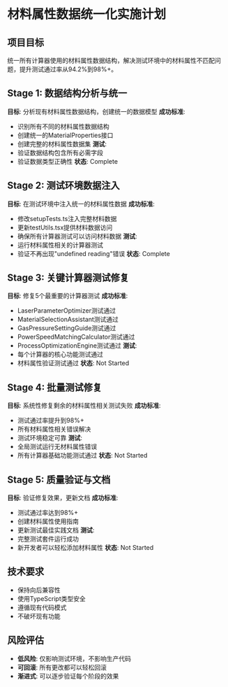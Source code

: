 # 材料属性数据统一化实施计划

## 项目目标
统一所有计算器使用的材料属性数据结构，解决测试环境中的材料属性不匹配问题，提升测试通过率从94.2%到98%+。

## Stage 1: 数据结构分析与统一
**目标**: 分析现有材料属性数据结构，创建统一的数据模型
**成功标准**: 
- 识别所有不同的材料属性数据结构
- 创建统一的MaterialProperties接口
- 创建完整的材料属性数据集
**测试**: 
- 验证数据结构包含所有必需字段
- 验证数据类型正确性
**状态**: Complete

## Stage 2: 测试环境数据注入
**目标**: 在测试环境中注入统一的材料属性数据
**成功标准**:
- 修改setupTests.ts注入完整材料数据
- 更新testUtils.tsx提供材料数据访问
- 确保所有计算器测试可以访问材料数据
**测试**:
- 运行材料属性相关的计算器测试
- 验证不再出现"undefined reading"错误
**状态**: Complete

## Stage 3: 关键计算器测试修复
**目标**: 修复5个最重要的计算器测试
**成功标准**:
- LaserParameterOptimizer测试通过
- MaterialSelectionAssistant测试通过
- GasPressureSettingGuide测试通过
- PowerSpeedMatchingCalculator测试通过
- ProcessOptimizationEngine测试通过
**测试**:
- 每个计算器的核心功能测试通过
- 材料属性验证测试通过
**状态**: Not Started

## Stage 4: 批量测试修复
**目标**: 系统性修复剩余的材料属性相关测试失败
**成功标准**:
- 测试通过率提升到98%+
- 所有材料属性相关错误解决
- 测试环境稳定可靠
**测试**:
- 全局测试运行无材料属性错误
- 所有计算器基础功能测试通过
**状态**: Not Started

## Stage 5: 质量验证与文档
**目标**: 验证修复效果，更新文档
**成功标准**:
- 测试通过率达到98%+
- 创建材料属性使用指南
- 更新测试最佳实践文档
**测试**:
- 完整测试套件运行成功
- 新开发者可以轻松添加材料属性
**状态**: Not Started

## 技术要求
- 保持向后兼容性
- 使用TypeScript类型安全
- 遵循现有代码模式
- 不破坏现有功能

## 风险评估
- **低风险**: 仅影响测试环境，不影响生产代码
- **可回滚**: 所有更改都可以轻松回滚
- **渐进式**: 可以逐步验证每个阶段的效果
